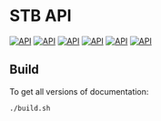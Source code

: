 STB API
=======

[![API](https://img.shields.io/badge/API-v342-orange.svg?style=flat-square)](https://stbapi.github.io/v342/)
[![API](https://img.shields.io/badge/API-v343-orange.svg?style=flat-square)](https://stbapi.github.io/v343/)
[![API](https://img.shields.io/badge/API-v344-orange.svg?style=flat-square)](https://stbapi.github.io/v344/)
[![API](https://img.shields.io/badge/API-v345-orange.svg?style=flat-square)](https://stbapi.github.io/v345/)
[![API](https://img.shields.io/badge/API-v346-orange.svg?style=flat-square)](https://stbapi.github.io/v346/)
[![API](https://img.shields.io/badge/API-v347-orange.svg?style=flat-square)](https://stbapi.github.io/v347/)


## Build ##

To get all versions of documentation:

```bash
./build.sh
```
